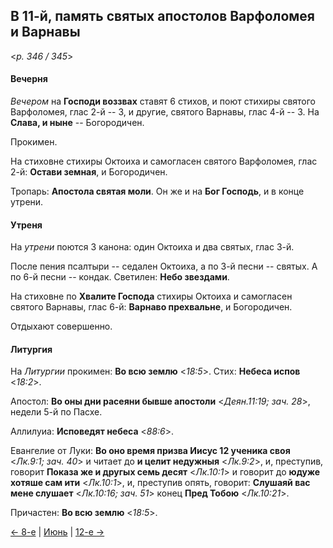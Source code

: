 
## В 11-й, память святых апостолов Варфоломея и Варнавы

<*p. 346 / 345*>

#### Вечерня

*Вечером* на **Господи воззвах** ставят 6 стихов, и поют стихиры святого Варфоломея, глас 2-й -- 3, 
и другие, святого Варнавы, глас 4-й -- 3. 
На **Слава, и ныне** -- Богородичен. 

Прокимен. 

На стиховне стихиры Октоиха и самогласен святого Варфоломея, глас 2-й: **Остави земная**, 
и Богородичен. 

Тропарь: **Апостола святая моли**. 
Он же и на **Бог Господь**, и в конце утрени. 

#### Утреня

На *утрени* поются 3 канона: один Октоиха и два святых, глас 3-й. 

После пения псалтыри -- седален Октоиха, а по 3-й песни -- святых. 
А по 6-й песни -- кондак. 
Светилен: **Небо звездами**. 

На стиховне по **Хвалите Господа** стихиры Октоиха и самогласен святого Варнавы, 
глас 6-й: **Варнаво прехвальне**, и Богородичен. 

Отдыхают совершенно. 

#### Литургия

На *Литургии* прокимен: **Во всю землю** <*18:5*>. 
Стих: **Небеса испов** <*18:2*>. 

Апостол: **Во оны дни расеяни бывше апостоли** <*Деян.11:19; зач. 28*>, недели 5-й по Пасхе. 

Аллилуиа: **Исповедят небеса** <*88:6*>. 

Евангелие от Луки: **Во оно время призва Иисус 12 ученика своя** <*Лк.9:1; зач. 40*> и читает до 
**и целит недужныя** <*Лк.9:2*>, 
и, преступив, говорит **Показа же и другых семь десят** <*Лк.10:1*> и говорит до **юдуже хотяше сам ити** <*Лк.10:1*>, 
и, преступив опять, говорит: **Слушаяй вас мене слушает** <*Лк.10:16; зач. 51*> конец **Пред Тобою** <*Лк.10:21*>. 

Причастен: **Во всю землю** <*18:5*>.  

[← 8-е](06_08_AST.ru.md) | [Июнь](README.md#11-й) | [12-е →](06_12_AST.ru.md)
